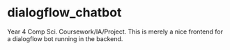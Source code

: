 # dialogflow_chatbot

Year 4 Comp Sci. Coursework/IA/Project. This is merely a nice frontend for a dialogflow bot running in the backend. 
